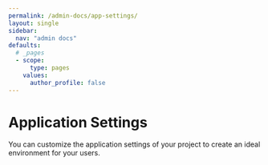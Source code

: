 ```yaml
---
permalink: /admin-docs/app-settings/
layout: single
sidebar:
  nav: "admin docs"
defaults:
  # _pages
  - scope:
      type: pages
    values:
      author_profile: false
---
```

# Application Settings
You can customize the application settings of your project to create an ideal environment for your users.
